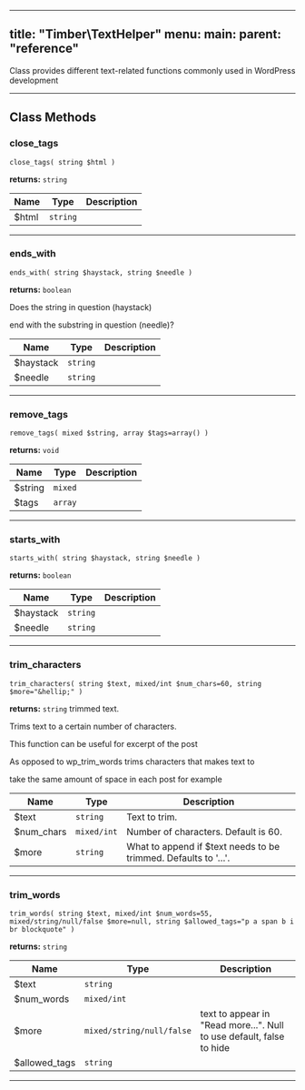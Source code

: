
---
title: "Timber\\TextHelper"
menu:
  main:
    parent: "reference"
---

Class provides different text-related functions
commonly used in WordPress development

<!--more-->




---

## Class Methods

### close_tags
`close_tags( string $html )`

**returns:** `string` 

| Name | Type | Description |
| --- | --- | --- |
| $html | `string` |  |




---

### ends_with
`ends_with( string $haystack, string $needle )`

**returns:** `boolean` 

Does the string in question (haystack)

end with the substring in question (needle)?

| Name | Type | Description |
| --- | --- | --- |
| $haystack | `string` |  |
| $needle | `string` |  |




---

### remove_tags
`remove_tags( mixed $string, array $tags=array() )`

**returns:** `void` 

| Name | Type | Description |
| --- | --- | --- |
| $string | `mixed` |  |
| $tags | `array` |  |




---

### starts_with
`starts_with( string $haystack, string $needle )`

**returns:** `boolean` 

| Name | Type | Description |
| --- | --- | --- |
| $haystack | `string` |  |
| $needle | `string` |  |




---

### trim_characters
`trim_characters( string $text, mixed/int $num_chars=60, string $more="&hellip;" )`

**returns:** `string` trimmed text.

Trims text to a certain number of characters.

This function can be useful for excerpt of the post

As opposed to wp_trim_words trims characters that makes text to

take the same amount of space in each post for example

| Name | Type | Description |
| --- | --- | --- |
| $text | `string` | Text to trim. |
| $num_chars | `mixed/int` | Number of characters. Default is 60. |
| $more | `string` | What to append if $text needs to be trimmed. Defaults to '&hellip;'. |




---

### trim_words
`trim_words( string $text, mixed/int $num_words=55, mixed/string/null/false $more=null, string $allowed_tags="p a span b i br blockquote" )`

**returns:** `string` 

| Name | Type | Description |
| --- | --- | --- |
| $text | `string` |  |
| $num_words | `mixed/int` |  |
| $more | `mixed/string/null/false` | text to appear in "Read more...". Null to use default, false to hide |
| $allowed_tags | `string` |  |




---




